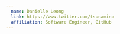 ```yaml
---
  name: Danielle Leong
  link: https://www.twitter.com/tsunamino
  affiliation: Software Engineer, GitHub
---
```


